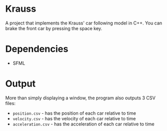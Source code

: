 # Krauss
A project that implements the Krauss' car following model in C++.
You can brake the front car by pressing the space key.

# Dependencies
* SFML

# Output
More than simply displaying a window, the program also outputs 3 CSV files:
* `position.csv` - has the position of each car relative to time
* `velocity.csv` - has the velocity of each car relative to time
* `acceleration.csv` - has the acceleration of each car relative to time
